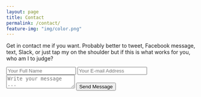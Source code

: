 ```yaml
---
layout: page
title: Contact
permalink: /contact/
feature-img: "img/color.png"
---
```


Get in contact me if you want. Probably better to tweet, Facebook message, text, Slack, or just tap my on the shoulder but if this is what works for you, who am I to judge?

<form action="https://getsimpleform.com/messages?form_api_token=ee8cc0eca1352e1f55be8eaeb9cd7614" method="post">
  <!-- the redirect_to is optional, the form will redirect to the referrer on submission -->
  <input type='hidden' name='redirect_to' value='http://www.aviwarner.com/thank-you' />
  <input type='text' name='name' placeholder='Your Full Name' />
  <input type='email' name='email' placeholder='Your E-mail Address' />
  <textarea name='message' placeholder='Write your message ...'></textarea>
  <input type='submit' value='Send Message' />
</form>
